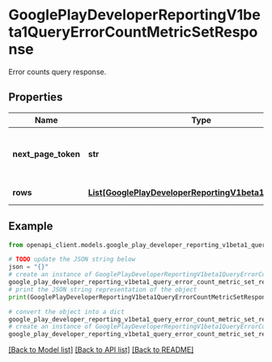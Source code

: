 # GooglePlayDeveloperReportingV1beta1QueryErrorCountMetricSetResponse

Error counts query response.

## Properties

Name | Type | Description | Notes
------------ | ------------- | ------------- | -------------
**next_page_token** | **str** | Continuation token to fetch the next page of data. | [optional] 
**rows** | [**List[GooglePlayDeveloperReportingV1beta1MetricsRow]**](GooglePlayDeveloperReportingV1beta1MetricsRow.md) | Returned rows. | [optional] 

## Example

```python
from openapi_client.models.google_play_developer_reporting_v1beta1_query_error_count_metric_set_response import GooglePlayDeveloperReportingV1beta1QueryErrorCountMetricSetResponse

# TODO update the JSON string below
json = "{}"
# create an instance of GooglePlayDeveloperReportingV1beta1QueryErrorCountMetricSetResponse from a JSON string
google_play_developer_reporting_v1beta1_query_error_count_metric_set_response_instance = GooglePlayDeveloperReportingV1beta1QueryErrorCountMetricSetResponse.from_json(json)
# print the JSON string representation of the object
print(GooglePlayDeveloperReportingV1beta1QueryErrorCountMetricSetResponse.to_json())

# convert the object into a dict
google_play_developer_reporting_v1beta1_query_error_count_metric_set_response_dict = google_play_developer_reporting_v1beta1_query_error_count_metric_set_response_instance.to_dict()
# create an instance of GooglePlayDeveloperReportingV1beta1QueryErrorCountMetricSetResponse from a dict
google_play_developer_reporting_v1beta1_query_error_count_metric_set_response_from_dict = GooglePlayDeveloperReportingV1beta1QueryErrorCountMetricSetResponse.from_dict(google_play_developer_reporting_v1beta1_query_error_count_metric_set_response_dict)
```
[[Back to Model list]](../README.md#documentation-for-models) [[Back to API list]](../README.md#documentation-for-api-endpoints) [[Back to README]](../README.md)



